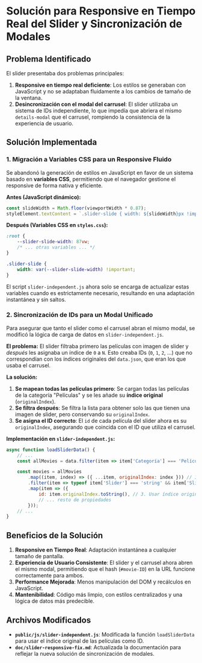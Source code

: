 # Solución para Responsive en Tiempo Real del Slider y Sincronización de Modales

## Problema Identificado

El slider presentaba dos problemas principales:

1.  **Responsive en tiempo real deficiente**: Los estilos se generaban con JavaScript y no se adaptaban fluidamente a los cambios de tamaño de la ventana.
2.  **Desincronización con el modal del carrusel**: El slider utilizaba un sistema de IDs independiente, lo que impedía que abriera el mismo `details-modal` que el carrusel, rompiendo la consistencia de la experiencia de usuario.

## Solución Implementada

### 1. Migración a Variables CSS para un Responsive Fluido

Se abandonó la generación de estilos en JavaScript en favor de un sistema basado en **variables CSS**, permitiendo que el navegador gestione el responsive de forma nativa y eficiente.

**Antes (JavaScript dinámico):**
```javascript
const slideWidth = Math.floor(viewportWidth * 0.87);
styleElement.textContent = `.slider-slide { width: ${slideWidth}px !important; }`;
```

**Después (Variables CSS en `styles.css`):**
```css
:root {
    --slider-slide-width: 87vw;
    /* ... otras variables ... */
}

.slider-slide {
    width: var(--slider-slide-width) !important;
}
```

El script `slider-independent.js` ahora solo se encarga de actualizar estas variables cuando es estrictamente necesario, resultando en una adaptación instantánea y sin saltos.

### 2. Sincronización de IDs para un Modal Unificado

Para asegurar que tanto el slider como el carrusel abran el mismo modal, se modificó la lógica de carga de datos en `slider-independent.js`.

**El problema:** El slider filtraba primero las películas con imagen de slider y *después* les asignaba un índice de `0` a `N`. Esto creaba IDs (`0`, `1`, `2`, ...) que no correspondían con los índices originales del `data.json`, que eran los que usaba el carrusel.

**La solución:**

1.  **Se mapean todas las películas primero**: Se cargan todas las películas de la categoría "Películas" y se les añade su **índice original** (`originalIndex`).
2.  **Se filtra después**: Se filtra la lista para obtener solo las que tienen una imagen de slider, pero conservando su `originalIndex`.
3.  **Se asigna el ID correcto**: El `id` de cada película del slider ahora es su `originalIndex`, asegurando que coincida con el ID que utiliza el carrusel.

**Implementación en `slider-independent.js`:**
```javascript
async function loadSliderData() {
    // ...
    const allMovies = data.filter(item => item['Categoría'] === 'Películas');

    const movies = allMovies
        .map((item, index) => ({ ...item, originalIndex: index })) // 1. Guardar índice original
        .filter(item => typeof item['Slider'] === 'string' && item['Slider'].trim() !== '') // 2. Filtrar
        .map(item => ({
            id: item.originalIndex.toString(), // 3. Usar índice original como ID
            // ... resto de propiedades
        }));
    // ...
}
```

## Beneficios de la Solución

1.  **Responsive en Tiempo Real**: Adaptación instantánea a cualquier tamaño de pantalla.
2.  **Experiencia de Usuario Consistente**: El slider y el carrusel ahora abren el mismo modal, permitiendo que el hash (`#movie-ID`) en la URL funcione correctamente para ambos.
3.  **Performance Mejorada**: Menos manipulación del DOM y recálculos en JavaScript.
4.  **Mantenibilidad**: Código más limpio, con estilos centralizados y una lógica de datos más predecible.

## Archivos Modificados

-   **`public/js/slider-independent.js`**: Modificada la función `loadSliderData` para usar el índice original de las películas como ID.
-   **`doc/slider-responsive-fix.md`**: Actualizada la documentación para reflejar la nueva solución de sincronización de modales.